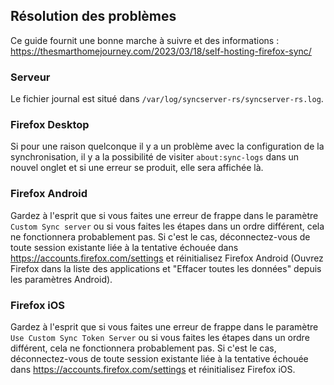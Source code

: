 ## Résolution des problèmes
Ce guide fournit une bonne marche à suivre et des informations : https://thesmarthomejourney.com/2023/03/18/self-hosting-firefox-sync/

### Serveur
Le fichier journal est situé dans `/var/log/syncserver-rs/syncserver-rs.log`.

### Firefox Desktop
Si pour une raison quelconque il y a un problème avec la configuration de la synchronisation, il y a la possibilité de visiter `about:sync-logs` dans un nouvel onglet et si une erreur se produit, elle sera affichée là.

### Firefox Android
Gardez à l'esprit que si vous faites une erreur de frappe dans le paramètre `Custom Sync server` ou si vous faites les étapes dans un ordre différent, cela ne fonctionnera probablement pas.
Si c'est le cas, déconnectez-vous de toute session existante liée à la tentative échouée dans https://accounts.firefox.com/settings et réinitialisez Firefox Android (Ouvrez Firefox dans la liste des applications et "Effacer toutes les données" depuis les paramètres Android).

### Firefox iOS
Gardez à l'esprit que si vous faites une erreur de frappe dans le paramètre `Use Custom Sync Token Server` ou si vous faites les étapes dans un ordre différent, cela ne fonctionnera probablement pas.
Si c'est le cas, déconnectez-vous de toute session existante liée à la tentative échouée dans https://accounts.firefox.com/settings et réinitialisez Firefox iOS.